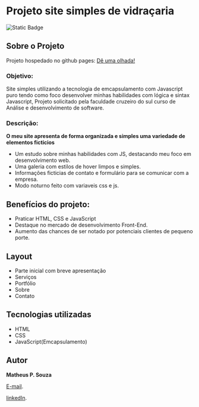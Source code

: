 # Projeto site simples de vidraçaria
![Static Badge](https://img.shields.io/badge/Licence-MIT-green)

## Sobre o Projeto

Projeto hospedado no github pages: [Dê uma olhada!](https://desenvolvedormatheus.github.io/UNICSUL-html-vidracaria/)

### Objetivo: 
Site simples utilizando a tecnologia de emcapsulamento com Javascript puro tendo como foco desenvolver minhas habilidades com lógica e sintax Javascript, Projeto solicitado pela faculdade cruzeiro do sul curso de Análise e desenvolvimento de software.

### Descrição:
**O meu site apresenta de forma organizada e simples uma variedade de elementos ficticios**

- Um estudo sobre minhas habilidades com JS, destacando meu foco em desenvolvimento web.
- Uma galeria com estilos de hover limpos e simples.
- Informações ficticias de contato e formulário para se comunicar com a empresa.
- Modo noturno feito com variaveis css e js.

## Benefícios do projeto:
- Praticar HTML, CSS e JavaScript
- Destaque no mercado de desenvolvimento Front-End.
- Aumento das chances de ser notado por potenciais clientes de pequeno porte.

## Layout

- Parte inicial com breve apresentação
- Serviços
- Portfólio
- Sobre
- Contato

## Tecnologias utilizadas

- HTML
- CSS
- JavaScript(Emcapsulamento)

## Autor

**Matheus P. Souza**

[E-mail](mailto:desenvolvedormatheus.dev@gmail.com).

[linkedIn](https://www.linkedin.com/in/matheus-souza-460868228/).




